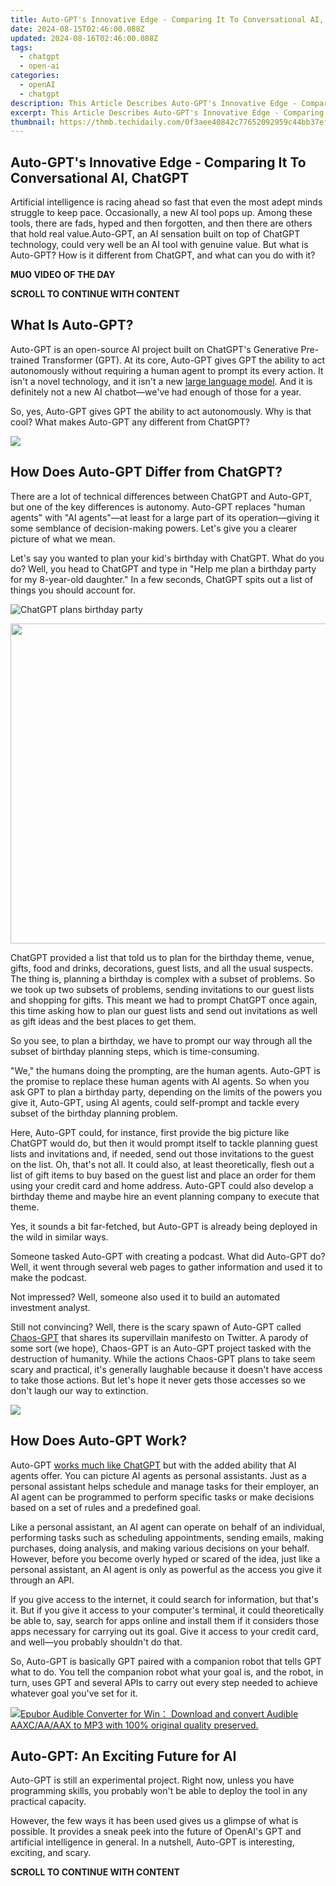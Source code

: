 ```yaml
---
title: Auto-GPT's Innovative Edge - Comparing It To Conversational AI, ChatGPT
date: 2024-08-15T02:46:00.088Z
updated: 2024-08-16T02:46:00.088Z
tags:
  - chatgpt
  - open-ai
categories:
  - openAI
  - chatgpt
description: This Article Describes Auto-GPT's Innovative Edge - Comparing It To Conversational AI, ChatGPT
excerpt: This Article Describes Auto-GPT's Innovative Edge - Comparing It To Conversational AI, ChatGPT
thumbnail: https://thmb.techidaily.com/0f3aee40842c77652092959c44bb37ef79d636e0b9ea84d35588db5436176752.jpeg
---
```


## Auto-GPT's Innovative Edge - Comparing It To Conversational AI, ChatGPT

Artificial intelligence is racing ahead so fast that even the most adept minds struggle to keep pace. Occasionally, a new AI tool pops up. Among these tools, there are fads, hyped and then forgotten, and then there are others that hold real value.Auto-GPT, an AI sensation built on top of ChatGPT technology, could very well be an AI tool with genuine value. But what is Auto-GPT? How is it different from ChatGPT, and what can you do with it?

**MUO VIDEO OF THE DAY**

**SCROLL TO CONTINUE WITH CONTENT**

## What Is Auto-GPT?

 Auto-GPT is an open-source AI project built on ChatGPT's Generative Pre-trained Transformer (GPT). At its core, Auto-GPT gives GPT the ability to act autonomously without requiring a human agent to prompt its every action. It isn't a novel technology, and it isn't a new [large language model](https://www.makeuseof.com/what-are-large-langauge-models-how-do-they-work/). And it is definitely not a new AI chatbot—we've had enough of those for a year.

 So, yes, Auto-GPT gives GPT the ability to act autonomously. Why is that cool? What makes Auto-GPT any different from ChatGPT?

<!-- affiliate ads begin -->
<a href="https://secure.2checkout.com/order/checkout.php?PRODS=2201613&QTY=1&AFFILIATE=108875&CART=1"><img src="https://www.macdvdripperpro.com/images/devices-3.png" border="0"></a>
<!-- affiliate ads end -->
## How Does Auto-GPT Differ from ChatGPT?

 There are a lot of technical differences between ChatGPT and Auto-GPT, but one of the key differences is autonomy. Auto-GPT replaces "human agents" with "AI agents"—at least for a large part of its operation—giving it some semblance of decision-making powers. Let's give you a clearer picture of what we mean.

 Let's say you wanted to plan your kid's birthday with ChatGPT. What do you do? Well, you head to ChatGPT and type in "Help me plan a birthday party for my 8-year-old daughter." In a few seconds, ChatGPT spits out a list of things you should account for.

![ChatGPT plans birthday party](https://static1.makeuseofimages.com/wordpress/wp-content/uploads/2023/04/chatgpt-plans-birthday-party.jpg)
<!-- affiliate ads begin -->
<a href="https://ephamedtechinc.pxf.io/c/5597632/2095369/26400" target="_top" id="2095369"><img src="//a.impactradius-go.com/display-ad/26400-2095369" border="0" alt="" width="1024" height="512"/></a><img height="0" width="0" src="https://imp.pxf.io/i/5597632/2095369/26400" style="position:absolute;visibility:hidden;" border="0" />
<!-- affiliate ads end -->

 ChatGPT provided a list that told us to plan for the birthday theme, venue, gifts, food and drinks, decorations, guest lists, and all the usual suspects. The thing is, planning a birthday is complex with a subset of problems. So we took up two subsets of problems, sending invitations to our guest lists and shopping for gifts. This meant we had to prompt ChatGPT once again, this time asking how to plan our guest lists and send out invitations as well as gift ideas and the best places to get them.

 So you see, to plan a birthday, we have to prompt our way through all the subset of birthday planning steps, which is time-consuming.

 "We," the humans doing the prompting, are the human agents. Auto-GPT is the promise to replace these human agents with AI agents. So when you ask GPT to plan a birthday party, depending on the limits of the powers you give it, Auto-GPT, using AI agents, could self-prompt and tackle every subset of the birthday planning problem.

 Here, Auto-GPT could, for instance, first provide the big picture like ChatGPT would do, but then it would prompt itself to tackle planning guest lists and invitations and, if needed, send out those invitations to the guest on the list. Oh, that's not all. It could also, at least theoretically, flesh out a list of gift items to buy based on the guest list and place an order for them using your credit card and home address. Auto-GPT could also develop a birthday theme and maybe hire an event planning company to execute that theme.

 Yes, it sounds a bit far-fetched, but Auto-GPT is already being deployed in the wild in similar ways.

 Someone tasked Auto-GPT with creating a podcast. What did Auto-GPT do? Well, it went through several web pages to gather information and used it to make the podcast.

 Not impressed? Well, someone also used it to build an automated investment analyst.

 Still not convincing? Well, there is the scary spawn of Auto-GPT called [Chaos-GPT](http://twitter.com/chaos%5Fgpt) that shares its supervillain manifesto on Twitter. A parody of some sort (we hope), Chaos-GPT is an Auto-GPT project tasked with the destruction of humanity. While the actions Chaos-GPT plans to take seem scary and practical, it's generally laughable because it doesn't have access to take those actions. But let's hope it never gets those accesses so we don't laugh our way to extinction.

<!-- affiliate ads begin -->
<a href="https://secure.2checkout.com/order/checkout.php?PRODS=37100474&QTY=1&AFFILIATE=108875&CART=1"><img src="https://awario.com/images/pages/index/img-platform-ui-1280@1x.avif" border="0"></a>
<!-- affiliate ads end -->
## How Does Auto-GPT Work?

 Auto-GPT [works much like ChatGPT](https://www.makeuseof.com/how-does-chatgpt-work/) but with the added ability that AI agents offer. You can picture AI agents as personal assistants. Just as a personal assistant helps schedule and manage tasks for their employer, an AI agent can be programmed to perform specific tasks or make decisions based on a set of rules and a predefined goal.

 Like a personal assistant, an AI agent can operate on behalf of an individual, performing tasks such as scheduling appointments, sending emails, making purchases, doing analysis, and making various decisions on your behalf. However, before you become overly hyped or scared of the idea, just like a personal assistant, an AI agent is only as powerful as the access you give it through an API.

 If you give access to the internet, it could search for information, but that's it. But if you give it access to your computer's terminal, it could theoretically be able to, say, search for apps online and install them if it considers those apps necessary for carrying out its goal. Give it access to your credit card, and well—you probably shouldn't do that.

 So, Auto-GPT is basically GPT paired with a companion robot that tells GPT what to do. You tell the companion robot what your goal is, and the robot, in turn, uses GPT and several APIs to carry out every step needed to achieve whatever goal you've set for it.

<!-- affiliate ads begin -->
<a href="https://secure.2checkout.com/order/checkout.php?PRODS=4708689&QTY=1&AFFILIATE=108875&CART=1"><img src="https://www.epubor.com/images/uppic/audible-converter-interface.png" border="0">Epubor Audible Converter for Win： Download and convert Audible AAXC/AA/AAX to MP3 with 100% original quality preserved.</a>
<!-- affiliate ads end -->
## Auto-GPT: An Exciting Future for AI

 Auto-GPT is still an experimental project. Right now, unless you have programming skills, you probably won't be able to deploy the tool in any practical capacity.

 However, the few ways it has been used gives us a glimpse of what is possible. It provides a sneak peek into the future of OpenAI's GPT and artificial intelligence in general. In a nutshell, Auto-GPT is interesting, exciting, and scary.

**SCROLL TO CONTINUE WITH CONTENT**


<ins class="adsbygoogle"
     style="display:block"
     data-ad-format="autorelaxed"
     data-ad-client="ca-pub-7571918770474297"
     data-ad-slot="1223367746"></ins>



<ins class="adsbygoogle"
     style="display:block"
     data-ad-client="ca-pub-7571918770474297"
     data-ad-slot="8358498916"
     data-ad-format="auto"
     data-full-width-responsive="true"></ins>


